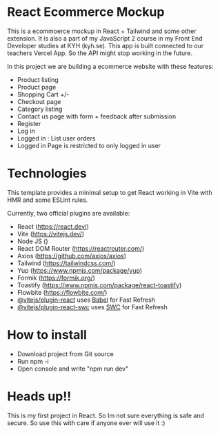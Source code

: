 # React Ecommerce Mockup

This is a ecommoerce mockup in React + Tailwind and some other extension.
It is also a part of my JavaScript 2 course in my Front End Developer studies at KYH (kyh.se).
This app is built connected to our teachers Vercel App. So the API might stop working in the future.

In this project we are building a ecommerce website with these features:
- Product listing
- Product page
- Shopping Cart +/-
- Checkout page
- Category listing
- Contact us page with form + feedback after submission
- Register
- Log in
- Logged in : List user orders
- Logged in Page is restricted to only logged in user



# Technologies

This template provides a minimal setup to get React working in Vite with HMR and some ESLint rules.

Currently, two official plugins are available:

- React (https://react.dev/)
- Vite (https://vitejs.dev/)
- Node JS ()
- React DOM Router (https://reactrouter.com/)
- Axios (https://github.com/axios/axios)
- Tailwind (https://tailwindcss.com/)
- Yup (https://www.npmjs.com/package/yup)
- Formik (https://formik.org/)
- Toastify (https://www.npmjs.com/package/react-toastify)
- Flowbite (https://flowbite.com/)
- [@vitejs/plugin-react](https://github.com/vitejs/vite-plugin-react/blob/main/packages/plugin-react/README.md) uses [Babel](https://babeljs.io/) for Fast Refresh
- [@vitejs/plugin-react-swc](https://github.com/vitejs/vite-plugin-react-swc) uses [SWC](https://swc.rs/) for Fast Refresh



# How to install

- Download project from Git source
- Run npm -i
- Open console and write "npm run dev"



# Heads up!!

This is my first project in React. So Im not sure everything is safe and secure. So use this with care if anyone ever will use it :)